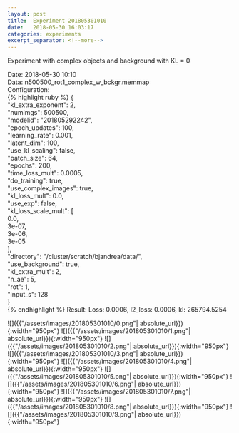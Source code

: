 ```yaml
---
layout: post
title:  Experiment 201805301010
date:   2018-05-30 16:03:17
categories: experiments
excerpt_separator: <!--more-->
---
```

Experiment with complex objects and background with KL = 0  

 <!--more-->
Date: 2018-05-30 10:10  
Data: n500500_rot1_complex_w_bckgr.memmap  
Configuration:   
{% highlight ruby %}
{  
    "kl_extra_exponent": 2,   
    "numimgs": 500500,   
    "modelid": "201805292242",   
    "epoch_updates": 100,   
    "learning_rate": 0.001,   
    "latent_dim": 100,   
    "use_kl_scaling": false,   
    "batch_size": 64,   
    "epochs": 200,   
    "time_loss_mult": 0.0005,   
    "do_training": true,   
    "use_complex_images": true,   
    "kl_loss_mult": 0.0,   
    "use_exp": false,   
    "kl_loss_scale_mult": [  
        0.0,   
        3e-07,   
        3e-06,   
        3e-05  
    ],   
    "directory": "/cluster/scratch/bjandrea/data/",   
    "use_background": true,   
    "kl_extra_mult": 2,   
    "n_ae": 5,   
    "rot": 1,   
    "input_s": 128  
}  
{% endhighlight %}
Result: Loss: 0.0006, l2_loss: 0.0006, kl: 265794.5254  

![]({{"/assets/images/201805301010/0.png"| absolute_url}}){:width="950px"}
![]({{"/assets/images/201805301010/1.png"| absolute_url}}){:width="950px"}
![]({{"/assets/images/201805301010/2.png"| absolute_url}}){:width="950px"}
![]({{"/assets/images/201805301010/3.png"| absolute_url}}){:width="950px"}
![]({{"/assets/images/201805301010/4.png"| absolute_url}}){:width="950px"}
![]({{"/assets/images/201805301010/5.png"| absolute_url}}){:width="950px"}
![]({{"/assets/images/201805301010/6.png"| absolute_url}}){:width="950px"}
![]({{"/assets/images/201805301010/7.png"| absolute_url}}){:width="950px"}
![]({{"/assets/images/201805301010/8.png"| absolute_url}}){:width="950px"}
![]({{"/assets/images/201805301010/9.png"| absolute_url}}){:width="950px"}
